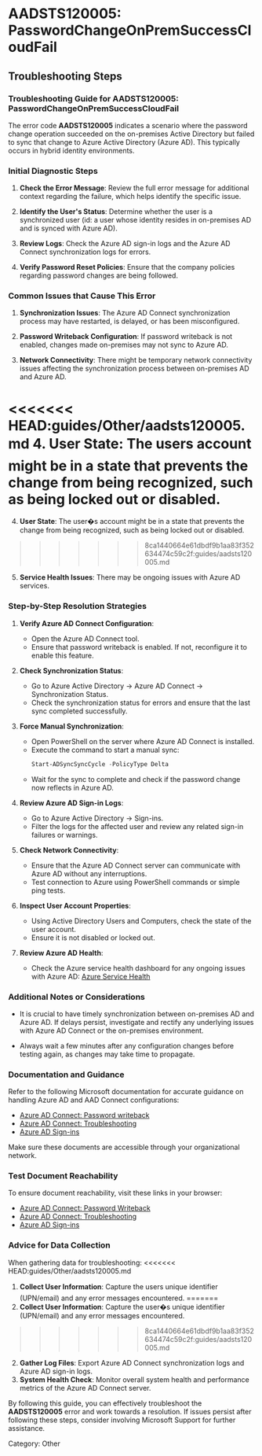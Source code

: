 # AADSTS120005: PasswordChangeOnPremSuccessCloudFail


## Troubleshooting Steps
### Troubleshooting Guide for AADSTS120005: PasswordChangeOnPremSuccessCloudFail

The error code **AADSTS120005** indicates a scenario where the password change operation succeeded on the on-premises Active Directory but failed to sync that change to Azure Active Directory (Azure AD). This typically occurs in hybrid identity environments.

### Initial Diagnostic Steps

1. **Check the Error Message**: Review the full error message for additional context regarding the failure, which helps identify the specific issue.
  
2. **Identify the User's Status**: Determine whether the user is a synchronized user (id: a user whose identity resides in on-premises AD and is synced with Azure AD).

3. **Review Logs**: Check the Azure AD sign-in logs and the Azure AD Connect synchronization logs for errors.
   
4. **Verify Password Reset Policies**: Ensure that the company policies regarding password changes are being followed.

### Common Issues that Cause This Error

1. **Synchronization Issues**: The Azure AD Connect synchronization process may have restarted, is delayed, or has been misconfigured.

2. **Password Writeback Configuration**: If password writeback is not enabled, changes made on-premises may not sync to Azure AD.

3. **Network Connectivity**: There might be temporary network connectivity issues affecting the synchronization process between on-premises AD and Azure AD.

<<<<<<< HEAD:guides/Other/aadsts120005.md
4. **User State**: The users account might be in a state that prevents the change from being recognized, such as being locked out or disabled.
=======
4. **User State**: The user�s account might be in a state that prevents the change from being recognized, such as being locked out or disabled.
>>>>>>> 8ca1440664e61dbdf9b1aa83f352634474c59c2f:guides/aadsts120005.md

5. **Service Health Issues**: There may be ongoing issues with Azure AD services.

### Step-by-Step Resolution Strategies

1. **Verify Azure AD Connect Configuration**:
   - Open the Azure AD Connect tool.
   - Ensure that password writeback is enabled. If not, reconfigure it to enable this feature.

2. **Check Synchronization Status**:
   - Go to Azure Active Directory -> Azure AD Connect -> Synchronization Status.
   - Check the synchronization status for errors and ensure that the last sync completed successfully.

3. **Force Manual Synchronization**:
   - Open PowerShell on the server where Azure AD Connect is installed.
   - Execute the command to start a manual sync:
     ```powershell
     Start-ADSyncSyncCycle -PolicyType Delta
     ```
   - Wait for the sync to complete and check if the password change now reflects in Azure AD.

4. **Review Azure AD Sign-in Logs**:
   - Go to Azure Active Directory -> Sign-ins.
   - Filter the logs for the affected user and review any related sign-in failures or warnings.

5. **Check Network Connectivity**:
   - Ensure that the Azure AD Connect server can communicate with Azure AD without any interruptions.
   - Test connection to Azure using PowerShell commands or simple ping tests.

6. **Inspect User Account Properties**:
   - Using Active Directory Users and Computers, check the state of the user account.
   - Ensure it is not disabled or locked out.

7. **Review Azure AD Health**:
   - Check the Azure service health dashboard for any ongoing issues with Azure AD:
     [Azure Service Health](https://portal.azure.com/#blade/Microsoft_Azure_Health/ServiceHealthBlade)

### Additional Notes or Considerations

- It is crucial to have timely synchronization between on-premises AD and Azure AD. If delays persist, investigate and rectify any underlying issues with Azure AD Connect or the on-premises environment.
  
- Always wait a few minutes after any configuration changes before testing again, as changes may take time to propagate.

### Documentation and Guidance

Refer to the following Microsoft documentation for accurate guidance on handling Azure AD and AAD Connect configurations:

- [Azure AD Connect: Password writeback](https://docs.microsoft.com/en-us/azure/active-directory/hybrid/tutorial-password-writeback)
- [Azure AD Connect: Troubleshooting](https://docs.microsoft.com/en-us/azure/active-directory/hybrid/tshoot-azure-ad-connect)
- [Azure AD Sign-ins](https://docs.microsoft.com/en-us/azure/active-directory/reports-monitoring/concept-sign-ins)
  
Make sure these documents are accessible through your organizational network.

### Test Document Reachability

To ensure document reachability, visit these links in your browser:
- [Azure AD Connect: Password Writeback](https://docs.microsoft.com/en-us/azure/active-directory/hybrid/tutorial-password-writeback)
- [Azure AD Connect: Troubleshooting](https://docs.microsoft.com/en-us/azure/active-directory/hybrid/tshoot-azure-ad-connect)
- [Azure AD Sign-ins](https://docs.microsoft.com/en-us/azure/active-directory/reports-monitoring/concept-sign-ins)

### Advice for Data Collection

When gathering data for troubleshooting:
<<<<<<< HEAD:guides/Other/aadsts120005.md
1. **Collect User Information**: Capture the users unique identifier (UPN/email) and any error messages encountered.
=======
1. **Collect User Information**: Capture the user�s unique identifier (UPN/email) and any error messages encountered.
>>>>>>> 8ca1440664e61dbdf9b1aa83f352634474c59c2f:guides/aadsts120005.md
2. **Gather Log Files**: Export Azure AD Connect synchronization logs and Azure AD sign-in logs.
3. **System Health Check**: Monitor overall system health and performance metrics of the Azure AD Connect server.

By following this guide, you can effectively troubleshoot the **AADSTS120005** error and work towards a resolution. If issues persist after following these steps, consider involving Microsoft Support for further assistance.

Category: Other
